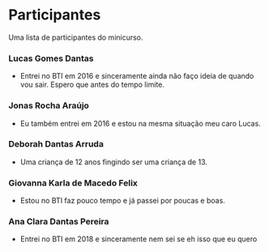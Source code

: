 # Participantes

Uma lista de participantes do minicurso.

### Lucas Gomes Dantas
- Entrei no BTI em 2016 e sinceramente ainda não faço ideia de quando vou sair. Espero que antes do tempo limite.

### Jonas Rocha Araújo
- Eu também entrei em 2016 e estou na mesma situação meu caro Lucas.

### Deborah Dantas Arruda
- Uma criança de 12 anos fingindo ser uma criança de 13.

### Giovanna Karla de Macedo Felix
- Estou no BTI faz pouco tempo e já passei por poucas e boas.
 
### Ana Clara Dantas Pereira
- Entrei no BTI em 2018 e sinceramente nem sei se eh isso que eu quero
